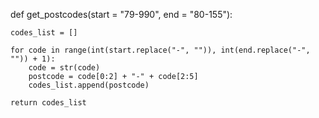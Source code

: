 def get_postcodes(start = "79-990", end = "80-155"):

    codes_list = []

    for code in range(int(start.replace("-", "")), int(end.replace("-", "")) + 1):
        code = str(code)
        postcode = code[0:2] + "-" + code[2:5]
        codes_list.append(postcode)

    return codes_list
